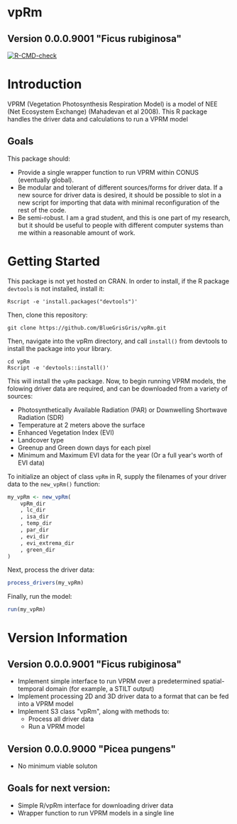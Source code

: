 # vpRm
## Version 0.0.0.9001 "Ficus rubiginosa"

<!-- badges: start -->
[![R-CMD-check](https://github.com/BlueGrisGris/vpRm/workflows/R-CMD-check/badge.svg)](https://github.com/BlueGrisGris/vpRm/actions)
<!-- badges: end -->

# Introduction

VPRM (Vegetation Photosynthesis Respiration Model) is a model of NEE (Net Ecosystem Exchange) (Mahadevan et al 2008).  This R package handles the driver data and calculations to run a VPRM model

## Goals
This package should:
- Provide a single wrapper function to run VPRM within CONUS (eventually global).
- Be modular and tolerant of different sources/forms for driver data.  If a new source for driver data is desired, it should be possible to slot in a new script for importing that data with minimal reconfiguration of the rest of the code. 
- Be semi-robust. I am a grad student, and this is one part of my research, but it should be useful to people with different computer systems than me within a reasonable amount of work.

# Getting Started
This package is not yet hosted on CRAN.  In order to install, if the R package `devtools` is not installed, install it:
``` 
Rscript -e 'install.packages("devtools")'
```

Then, clone this repository:

```
git clone https://github.com/BlueGrisGris/vpRm.git
```

Then, navigate into the vpRm directory, and call `install()` from devtools to install the package into your library. 

```
cd vpRm
Rscript -e 'devtools::install()'
```
This will install the `vpRm` package.  Now, to begin running VPRM models, the folowing driver data are required, and can be downloaded from a variety of sources:
- Photosynthetically Available Radiation (PAR) or Downwelling Shortwave Radiation (SDR)
- Temperature at 2 meters above the surface
- Enhanced Vegetation Index (EVI)
- Landcover type
- Greenup and Green down days for each pixel 
- Minimum and Maximum EVI data for the year (Or a full year's worth of EVI data)

To initialize an object of class `vpRm` in R, supply the filenames of your driver data to the `new_vpRm()` function:

```R
my_vpRm <- new_vpRm(
	vpRm_dir
	, lc_dir
	, isa_dir
	, temp_dir
	, par_dir
	, evi_dir
	, evi_extrema_dir
	, green_dir
)
```
Next, process the driver data:
```R
process_drivers(my_vpRm)
```
Finally, run the model:
```R
run(my_vpRm)
```

# Version Information 

## Version 0.0.0.9001 "Ficus rubiginosa"
- Implement simple interface to run VPRM over a predetermined spatial-temporal domain (for example, a STILT output)
- Implement processing 2D and 3D driver data to a format that can be fed into a VPRM model
- Implement S3 class "vpRm", along with methods to:
	+ Process all driver data
	+ Run a VPRM model

## Version 0.0.0.9000 "Picea pungens"
- No minimum viable soluton

## Goals for next version:
- Simple R/vpRm interface for downloading driver data 
- Wrapper function to run VPRM models in a single line

